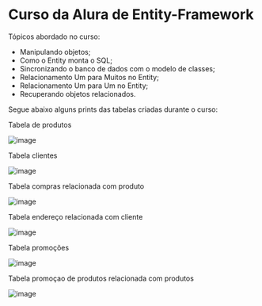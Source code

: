 # Curso da Alura de Entity-Framework
<p>Tópicos abordado no curso:</P>

* Manipulando objetos;
* Como o Entity monta o SQL;
* Sincronizando o banco de dados com o modelo de classes;
* Relacionamento Um para Muitos no Entity;
* Relacionamento Um para Um no Entity;
* Recuperando objetos relacionados.

<p>Segue abaixo alguns prints das tabelas criadas durante o curso:</p>
<p>Tabela de produtos</p>

![image](https://user-images.githubusercontent.com/24875841/96583566-4ae68780-12b3-11eb-99ec-611192394bf9.png)
<p>Tabela clientes</p>

![image](https://user-images.githubusercontent.com/24875841/96584523-bd0b9c00-12b4-11eb-8332-7e5ea9d46bac.png)
<p>Tabela compras relacionada com produto</p>

![image](https://user-images.githubusercontent.com/24875841/96584801-1ecc0600-12b5-11eb-9ecd-aae0160ff6ba.png)
<p>Tabela endereço relacionada com cliente</p>

![image](https://user-images.githubusercontent.com/24875841/96584918-47540000-12b5-11eb-9f95-5b4a2bfbf81b.png)
<p>Tabela promoções</p>

![image](https://user-images.githubusercontent.com/24875841/96585123-84b88d80-12b5-11eb-89b9-c0c7f475fb13.png)
<p>Tabela promoçao de produtos relacionada com produtos</p>

![image](https://user-images.githubusercontent.com/24875841/96585273-bd586700-12b5-11eb-9a66-b8f7a746d2f9.png)
